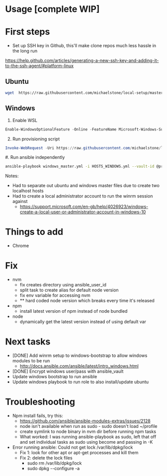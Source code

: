 # Usage [complete WIP]

# First steps

- Set up SSH key in Github, this'll make clone repos much less hassle in the long run

https://help.github.com/articles/generating-a-new-ssh-key-and-adding-it-to-the-ssh-agent/#platform-linux

## Ubuntu

```bash
wget  https://raw.githubusercontent.com/michaelstone/local-setup/master/ubuntu-bootstrap.sh && chmod 744 ubuntu-bootstrap.sh && ./ubuntu-bootstrap.sh
```

## Windows

1. Enable WSL
```powershell
Enable-WindowsOptionalFeature -Online -FeatureName Microsoft-Windows-Subsystem-Linux
```

2. Run provisioning script
```powershell
Invoke-WebRequest -Uri https://raw.githubusercontent.com/michaelstone/local-setup/master/windows-bootstrap.ps1 -OutFile windows-bootstrap.ps1; Start-Process powershell -Verb runAs "-NoExit -ExecutionPolicy Bypass -Command cd $pwd; & .\windows-bootstrap.ps1"
```
#. Run ansible independently
```bash
ansible-playbook windows_master.yml -i HOSTS_WINDOWS.yml --vault-id @prompt
```

Notes:
- Had to separate out ubuntu and windows master files due to create two localhost hosts
- Had to create a local administrator account to run the winrm session against
    + https://support.microsoft.com/en-gb/help/4026923/windows-create-a-local-user-or-administrator-account-in-windows-10


# Things to add

- Chrome

# Fix

- nvm 
  + fix creates directory using ansible_user_id
  + split task to create alias for default node version
  + fix env variable for accessing nvm
  + ** hard coded node version which breaks every time it's released
- npm 
  + install latest version of npm instead of node bundled
- node 
  + dynamically get the latest version instead of using default var


# Next tasks

- [DONE] Add winrm setup to windows-bootstrap to allow windows modules to be run
  + http://docs.ansible.com/ansible/latest/intro_windows.html
- [DONE] Encrypt windows user/pass with ansible_vault
- Update windows bootstrap to run ansible
- Update windows playbook to run role to also install/update ubuntu 

# Troubleshooting

- Npm install fails, try this:
  + https://github.com/ansible/ansible-modules-extras/issues/2128
  + node isn't available when run as sudo - sudo doesn't load ~/profile
  + create symlink to node binary in nvm dir before running npm tasks
  + What worked: I was running ansible-playbook as sudo, left that off and set individual tasks as sudo using become and passing in -K
- Error running ansible: Could not get lock /var/lib/dpkg/lock
  + Fix 1: look for other apt or apt-get processes and kill them
  + Fix 2: delete the lock files
    + sudo rm /var/lib/dpkg/lock
    + sudo dpkg --configure -a
